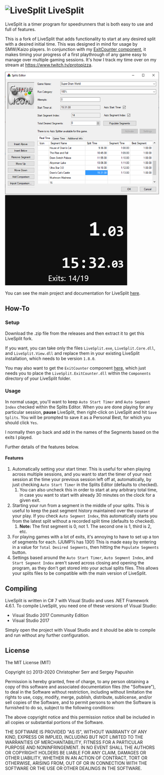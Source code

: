 ﻿<h1> <img src="https://raw.githubusercontent.com/LiveSplit/LiveSplit/master/LiveSplit/Resources/Icon.png" alt="LiveSplit" height="42" width="45" align="top"/> LiveSplit</h1>

LiveSplit is a timer program for speedrunners that is both easy to use and full of features.

This is a fork of LiveSplit that adds functionality to start at any desired split with a desired initial time. This was designed in mind for usage by SMW/Kaizo players. In conjunction with my [ExitCounter component](https://github.com/protopizza/LiveSplit.ExitCounter), it makes timing your progress of a first playthrough of any game easy to manage over multiple gaming sessions. It's how I track my time over on my stream at https://www.twitch.tv/protopizza.

<img src="https://raw.githubusercontent.com/protopizza/LiveSplit/master/LiveSplit/Resources/KaizoSplit/Guide-1.png"/>

<img src="https://raw.githubusercontent.com/protopizza/LiveSplit/master/LiveSplit/Resources/KaizoSplit/Guide-2.png"/>

You can see the main project and documentation for LiveSplit [here](https://github.com/LiveSplit/LiveSplit).

## How-To

### Setup

Download the .zip file from the releases and then extract it to get this LiveSplit fork.

If you want, you can take only the files `LiveSplit.exe`, `LiveSplit.Core.dll`, and `LiveSplit.View.dll` and replace them in your existing LiveSplit installation, which needs to be version `1.8.0`.

You may also want to get the `ExitCounter` component [here](https://github.com/protopizza/LiveSplit.ExitCounter), which just needs you to place the `LiveSplit.ExitCounter.dll` within the `Components` directory of your LiveSplit folder.

### Usage

In normal usage, you'll want to keep `Auto Start Timer` and `Auto Segment Index` checked within the Splits Editor. When you are done playing for any particular session, **pause** LiveSplit, then right-click on LiveSplit and hit `Save Splits`. You will be prompted to save it as a Personal Best, for which you should click `Yes`.

I normally then go back and add in the names of the Segments based on the exits I played.

Further details of the features below.

#### Features

1. Automatically setting your start timer. This is useful for when playing across multiple sessions, and you want to start the timer of your next session at the time your previous session left off at, automatically, by just checking `Auto Start Timer` in the Splits Editor (defaults to checked).
    1. You can also uncheck this in order to start at any arbitrary total time, in case you want to start with already 30 minutes on the clock for a given exit.
1. Starting your run from a segment in the middle of your splits. This is useful to keep the past segment history maintained over the course of your play. If you check `Auto Segment Index`, this automatically starts you from the latest split without a recorded split time (defaults to checked).
    1. **Note:** The first segment is 0, not 1. The second one is 1, third is 2, etc.
1. For playing games with a lot of exits, it's annoying to have to set up a ton of segments for each. (JUMP½ has 130!) This is made easy by entering in a value for `Total Desired Segments`, then hitting the `Populate Segments` button.
1. Settings based around the `Auto Start Timer`, `Auto Segment Index`, and `Start Segment Index` aren't saved across closing and opening the program, as they don't get stored into your actual splits files. This allows your splits files to be compatible with the main version of LiveSplit.

## Compiling

LiveSplit is written in C# 7 with Visual Studio and uses .NET Framework 4.6.1. To compile LiveSplit, you need one of these versions of Visual Studio:
 - Visual Studio 2017 Community Edition
 - Visual Studio 2017

Simply open the project with Visual Studio and it should be able to compile and run without any further configuration.

## License

The MIT License (MIT)

Copyright (c) 2013-2020 Christopher Serr and Sergey Papushin

Permission is hereby granted, free of charge, to any person obtaining a copy
of this software and associated documentation files (the "Software"), to deal
in the Software without restriction, including without limitation the rights
to use, copy, modify, merge, publish, distribute, sublicense, and/or sell
copies of the Software, and to permit persons to whom the Software is
furnished to do so, subject to the following conditions:

The above copyright notice and this permission notice shall be included in all
copies or substantial portions of the Software.

THE SOFTWARE IS PROVIDED "AS IS", WITHOUT WARRANTY OF ANY KIND, EXPRESS OR
IMPLIED, INCLUDING BUT NOT LIMITED TO THE WARRANTIES OF MERCHANTABILITY,
FITNESS FOR A PARTICULAR PURPOSE AND NONINFRINGEMENT. IN NO EVENT SHALL THE
AUTHORS OR COPYRIGHT HOLDERS BE LIABLE FOR ANY CLAIM, DAMAGES OR OTHER
LIABILITY, WHETHER IN AN ACTION OF CONTRACT, TORT OR OTHERWISE, ARISING FROM,
OUT OF OR IN CONNECTION WITH THE SOFTWARE OR THE USE OR OTHER DEALINGS IN THE
SOFTWARE.
